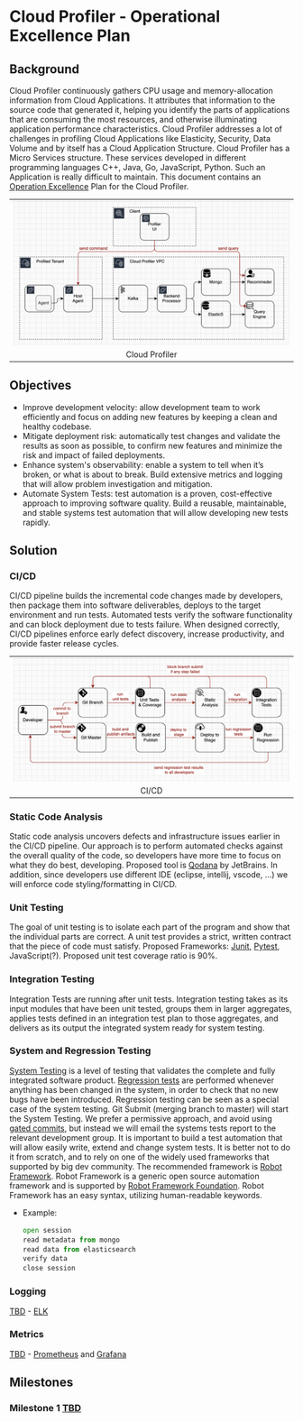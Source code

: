 # Cloud Profiler - Operational Excellence Plan

## Background
Cloud Profiler continuously gathers CPU usage and memory-allocation information from Cloud Applications. It attributes that information to the source code that generated it, helping you identify the parts of applications that are consuming the most resources, and otherwise illuminating application performance characteristics. Cloud Profiler addresses a lot of challenges in profiling Cloud Applications like Elasticity, Security, Data Volume and by itself has a Cloud Application Structure. Cloud Profiler has a Micro Services structure. These services developed in different programming languages C++, Java, Go, JavaScript, Python. Such an Application is really difficult to maintain. This document contains an [Operation Excellence](https://wa.aws.amazon.com/wellarchitected/2020-07-02T19-33-23/wat.pillar.operationalExcellence.en.html) Plan for the Cloud Profiler.

<table width="256px">
  <tr>
    <td><img src="../images/cloud-profiler-arch.png"/></td>
  </tr>
  <tr><td align="center">Cloud Profiler</td></tr>
</table>  


## Objectives
- Improve development velocity: allow development team to work efficiently and focus on adding new features by keeping a clean and healthy codebase. 
- Mitigate deployment risk: automatically test changes and validate the results as soon as possible, to confirm new features and minimize the risk and impact of failed deployments.
- Enhance system's observability: enable a system to tell when it’s broken, or what is about to break. Build extensive metrics and logging that will allow problem investigation and mitigation.
- Automate System Tests: test automation is a proven, cost-effective approach to improving software quality. Build a reusable, maintainable, and stable systems test automation that will allow developing new tests rapidly.


## Solution

### CI/CD
CI/CD pipeline builds the incremental code changes made by developers, then package them into software deliverables, deploys to the target environment and run tests. Automated tests verify the software functionality and can block deployment due to tests failure. When designed correctly, CI/CD pipelines enforce early defect discovery, increase productivity, and provide faster release cycles. 

<table width="256px">
  <tr>
    <td><img src="../images/ci_cd.png"/></td>
  </tr>
  <tr><td align="center">CI/CD</td></tr>
</table>  

### Static Code Analysis
Static code analysis uncovers defects and infrastructure issues earlier in the CI/CD pipeline. Our approach is to perform automated checks against the overall quality of the code, so developers have more time to focus on what they do best, developing. Proposed tool is [Qodana](https://www.jetbrains.com/qodana/jvm/) by JetBrains. In addition, since developers use different IDE (eclipse, intellij, vscode, ...) we will enforce code styling/formatting in CI/CD.  

### Unit Testing
The goal of unit testing is to isolate each part of the program and show that the individual parts are correct. A unit test provides a strict, written contract that the piece of code must satisfy. Proposed Frameworks: [Junit](https://junit.org/junit5/), [Pytest](https://docs.pytest.org/en/7.1.x/), JavaScript(?). Proposed unit test coverage ratio is 90%.

### Integration Testing
Integration Tests are running after unit tests. Integration testing takes as its input modules that have been unit tested, groups them in larger aggregates, applies tests defined in an integration test plan to those aggregates, and delivers as its output the integrated system ready for system testing.

### System and Regression Testing
[System Testing](https://en.wikipedia.org/wiki/System_testing) is a level of testing that validates the complete and fully integrated software product. [Regression tests](https://en.wikipedia.org/wiki/Regression_testing) are performed whenever anything has been changed in the system, in order to check that no new bugs have been introduced. Regression testing can be seen as a special case of the system testing. 
Git Submit (merging branch to master) will start the System Testing. We prefer a permissive approach, and avoid using [gated commits](https://en.wikipedia.org/wiki/Gated_commit), but instead we will email the systems tests report to the relevant development group. 
It is important to build a test automation that will allow easily write, extend and change system tests. It is better not to do it from scratch, and to rely on one of the widely used frameworks that supported by big dev community. The recommended framework is [Robot Framework](https://robotframework.org/). Robot Framework is a generic open source automation framework and is supported by [Robot Framework Foundation](https://robotframework.org/foundation/). Robot Framework has an easy syntax, utilizing human-readable keywords.
- Example: 
    ```python
    open session
    read metadata from mongo
    read data from elasticsearch
    verify data
    close session
    ```

### Logging
[TBD]() - [ELK](https://aws.amazon.com/opensearch-service/the-elk-stack/)

### Metrics
[TBD]() - [Prometheus](https://prometheus.io/) and [Grafana](https://grafana.com/) 


## Milestones

### Milestone 1 [TBD]()